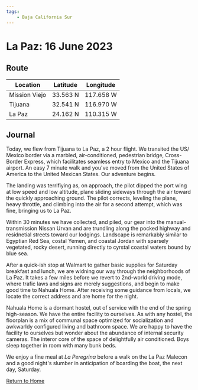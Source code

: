 ```yaml
---
tags:
    - Baja California Sur
---
```


# La Paz: 16 June 2023

## Route

| Location | Latitude | Longitude |
|--|--|--|
| Mission Viejo | 33.563 N | 117.658 W |
| Tijuana | 32.541 N | 116.970 W |
| La Paz | 24.162 N | 110.315 W |

## Journal

Today, we flew from Tijuana to La Paz, a 2 hour flight. We transited the US/ Mexico border via a marbled, air-conditioned, pedestrian bridge, Cross-Border Express, which facilitates seamless entry to Mexico and the Tijuana airport. An easy 7 minute walk and you've moved from the United States of America to the United Mexican States. Our adventure begins.

The landing was terrifiying as, on approach, the pilot dipped the port wing at low speed and low altitude, plane sliding sideways through the air toward the quickly approaching ground. The pilot corrects, leveling the plane, heavy throttle, and climbing into the air for a second attempt, which was fine, bringing us to La Paz.

Within 30 minutes we have collected, and piled, our gear into the manual-transmission Nissan Urvan and are trundling along the pocked highway and residnetial streets toward our lodgings. Landscape is remarkably similar to Egyptian Red Sea, costal Yemen, and coastal Jordan with sparsely vegetated, rocky desert, running directly to cyrstal coastal waters bound by blue sea.

After a quick-ish stop at Walmart to gather basic supplies for Saturday breakfast and lunch, we are widning our way through the neighborhoods of La Paz. It takes a few miles before we revert to 2nd-world driving mode, where trafic laws and signs are merely suggestions, and begin to make good time to Nahuala Home. After receiving some guidance from locals, we locate the correct address and are home for the night.

Nahuala Home is a dormant hostel, out of service with the end of the spring high-season. We have the entire facility to ourselves. As with any hostel, the floorplan is a mix of communal space optimized for socialization and awkwarldy configured living and bathroom space. We are happy to have the facility to ourselves but wonder about the abundance of internal security cameras. The interor core of the space of delightfully air conditioned. Boys sleep together in room with many bunk beds. 

We enjoy a fine meal at _La Peregrina_ before a walk on the La Paz Malecon and a good night's slumber in anticipation of boarding the boat, the next day, Saturday.

<!--- Below is navigation to home --->
 [Return to Home](index.md)
